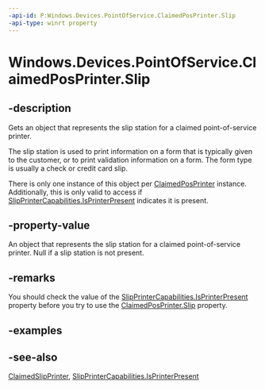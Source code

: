----api-id: P:Windows.Devices.PointOfService.ClaimedPosPrinter.Slip
-api-type: winrt property
---<!-- Property syntaxpublic Windows.Devices.PointOfService.ClaimedSlipPrinter Slip { get; }--># Windows.Devices.PointOfService.ClaimedPosPrinter.Slip## -descriptionGets an object that represents the slip station for a claimed point-of-service printer.The slip station is used to print information on a form that is typically given to the customer, or to print validation information on a form. The form type is usually a check or credit card slip.There is only one instance of this object per [ClaimedPosPrinter](claimedposprinter.md) instance. Additionally, this is only valid to access if [SlipPrinterCapabilities.IsPrinterPresent](slipprintercapabilities_isprinterpresent.md) indicates it is present.## -property-valueAn object that represents the slip station for a claimed point-of-service printer. Null if a slip station is not present.## -remarksYou should check the value of the [SlipPrinterCapabilities.IsPrinterPresent](slipprintercapabilities_isprinterpresent.md) property before you try to use the [ClaimedPosPrinter.Slip](claimedposprinter_slip.md) property.## -examples## -see-also[ClaimedSlipPrinter](claimedslipprinter.md), [SlipPrinterCapabilities.IsPrinterPresent](slipprintercapabilities_isprinterpresent.md)